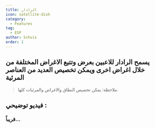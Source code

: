 ```yaml
---
title: الرادار
icon: satellite-dish
category:
  - Features
tag:
  - ESP
author: Schvis
order: 1
---
```


## يسمح الرادار للاعبين بعرض وتتبع الاغراض المختلفة من خلال اغراض اخرى ويمكن تخصيص العديد من العناصر المرئية
> ملاحظة: يمكن تخصيص النطاق والاغراض والمرئيات كلها.

## فيديو توضيحي :

### قريباً...
